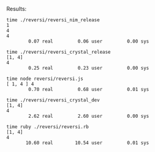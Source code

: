 Results:

    time ./reversi/reversi_nim_release
    1
    4
    4
            0.07 real         0.06 user         0.00 sys

    time ./reversi/reversi_crystal_release
    [1, 4]
    4
            0.25 real         0.23 user         0.00 sys

    time node reversi/reversi.js
    [ 1, 4 ] 4
            0.70 real         0.68 user         0.01 sys

    time ./reversi/reversi_crystal_dev
    [1, 4]
    4
            2.62 real         2.60 user         0.00 sys
            
    time ruby ./reversi/reversi.rb
    [1, 4]
    4
           10.60 real        10.54 user         0.01 sys